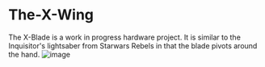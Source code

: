 # The-X-Wing
The X-Blade is a work in progress hardware project. It is similar to the Inquisitor's lightsaber from Starwars Rebels in that the blade pivots around the hand.
![image](https://user-images.githubusercontent.com/78220607/164955637-3a92159d-7f7d-4627-9f95-46a0491f0df0.png)
